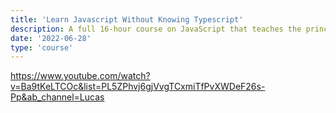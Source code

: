 ```yaml
---
title: 'Learn Javascript Without Knowing Typescript'
description: A full 16-hour course on JavaScript that teaches the principles of TypeScript for absolute beginners.
date: '2022-06-28'
type: 'course'
---
```


https://www.youtube.com/watch?v=Ba9tKeLTCOc&list=PL5ZPhvj6gjVvgTCxmiTfPvXWDeF26s-Pp&ab_channel=Lucas
